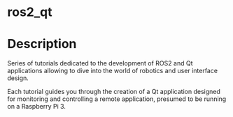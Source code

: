 # ros2_qt

# Description

Series of tutorials dedicated to the development of ROS2 and Qt applications allowing to dive into the world of robotics and user interface design.

Each tutorial guides you through the creation of a Qt application designed for monitoring and controlling a remote application, presumed to be running on a Raspberry Pi 3.
